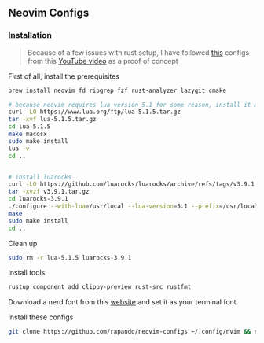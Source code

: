## Neovim Configs

### Installation

> Because of a few issues with rust setup, I have followed [this](https://github.com/letsgetrusty/neovim-rust) configs from this [YouTube video](https://www.youtube.com/watch?v=E2mKJ73M9pg&t=1s) as a proof of concept


First of all, install the prerequisites

```sh
brew install neovim fd ripgrep fzf rust-analyzer lazygit cmake

# because neovim requires lua version 5.1 for some reason, install it manually
curl -LO https://www.lua.org/ftp/lua-5.1.5.tar.gz
tar -xvf lua-5.1.5.tar.gz
cd lua-5.1.5
make macosx
sudo make install
lua -v
cd ..


# install luarocks
curl -LO https://github.com/luarocks/luarocks/archive/refs/tags/v3.9.1.tar.gz
tar -xvzf v3.9.1.tar.gz
cd luarocks-3.9.1
./configure --with-lua=/usr/local --lua-version=5.1 --prefix=/usr/local
make
sudo make install
cd ..
```

Clean up

```sh
sudo rm -r lua-5.1.5 luarocks-3.9.1

```

Install tools

```sh
rustup component add clippy-preview rust-src rustfmt
```

Download a nerd font from this [website](https://www.nerdfonts.com/font-downloads) and set it as your terminal font.

Install these configs

```sh
git clone https://github.com/rapando/neovim-configs ~/.config/nvim && nvim
```
